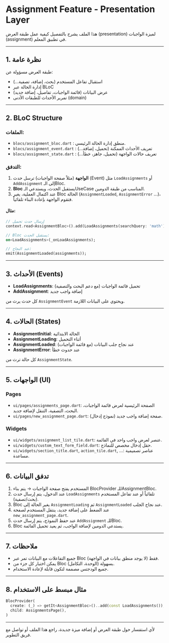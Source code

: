 # Assignment Feature - Presentation Layer

هذا الملف يشرح بالتفصيل كيفية عمل طبقة العرض (presentation) لميزة الواجبات (assignment) في تطبيق المعلم.

---

## 1. نظرة عامة

طبقة العرض مسؤولة عن:
- استقبال تفاعل المستخدم (بحث، إضافة، تصفية...)
- إدارة الحالة عبر BLoC
- عرض البيانات (قائمة الواجبات، تفاصيل، إضافة جديد)
- تمرير الأحداث للطبقات الأدنى (domain)

---

## 2. BLoC Structure

### الملفات:
- `blocs/assignment_bloc.dart` : منطق إدارة الحالة الرئيسي.
- `blocs/assignment_event.dart` : تعريف الأحداث الممكنة (تحميل، إضافة...)
- `blocs/assignment_state.dart` : تعريف حالات الواجهة (تحميل، جاهز، خطأ...)

### التدفق:
1. **الواجهة** (مثلاً صفحة الواجبات) ترسل حدث (Event) مثل `LoadAssignments` أو `AddAssignment` إلى الـBloc.
2. **Bloc** يستقبل الحدث، ويستدعي الـUseCase المناسب من طبقة الدومين.
3. عند اكتمال العملية، يغير Bloc الحالة (`AssignmentLoaded`, `AssignmentError` ...)، فتقوم الواجهة بإعادة البناء تلقائياً.

#### مثال:
```dart
// إرسال حدث تحميل
context.read<AssignmentBloc>().add(LoadAssignments(searchQuery: 'math'));

// Bloc يستقبل الحدث:
on<LoadAssignments>(_onLoadAssignments);

// عند النجاح:
emit(AssignmentLoaded(assignments));
```

---

## 3. الأحداث (Events)
- **LoadAssignments**: تحميل قائمة الواجبات (مع دعم البحث والتصفية)
- **AddAssignment**: إضافة واجب جديد

كل حدث يرث من `AssignmentEvent` ويحتوي على البيانات اللازمة.

---

## 4. الحالات (States)
- **AssignmentInitial**: الحالة الابتدائية
- **AssignmentLoading**: أثناء التحميل
- **AssignmentLoaded**: عند نجاح جلب البيانات (مع قائمة الواجبات)
- **AssignmentError**: عند حدوث خطأ

كل حالة ترث من `AssignmentState`.

---

## 5. الواجهات (UI)

### Pages
- `ui/pages/assignments_page.dart`: الصفحة الرئيسية لعرض قائمة الواجبات، البحث، التصفية، التنقل لإضافة جديد.
- `ui/pages/new_assignment_page.dart`: صفحة إضافة واجب جديد (نموذج إدخال).

### Widgets
- `ui/widgets/assignment_list_tile.dart`: عنصر لعرض واجب واحد في القائمة.
- `ui/widgets/custom_text_form_field.dart`: حقل إدخال مخصص للنماذج.
- `ui/widgets/section_title.dart`, `action_tile.dart`, ...: عناصر تصميمية مساعدة.

---

## 6. تدفق البيانات

1. المستخدم يفتح صفحة الواجبات → يتم بناء BlocProvider للـAssignmentBloc.
2. عند الدخول، يتم إرسال حدث `LoadAssignments` تلقائياً أو عند تفاعل المستخدم (بحث/تصفية).
3. Bloc يغير الحالة إلى `AssignmentLoading` ثم `AssignmentLoaded` عند نجاح الجلب.
4. عند الضغط على إضافة جديد، ينتقل المستخدم لصفحة `new_assignment_page.dart`.
5. عند حفظ النموذج، يتم إرسال حدث `AddAssignment` للـBloc.
6. Bloc يستدعي الدومين لإضافة الواجب، ثم يعيد تحميل القائمة.

---

## 7. ملاحظات
- جميع التفاعلات مع البيانات تمر عبر Bloc فقط (لا يوجد منطق بيانات في الواجهة).
- يمكن اختبار كل جزء من Bloc بسهولة (الوحدة، التكامل).
- جميع الودجتس مصممة لتكون قابلة لإعادة الاستخدام.

---

## 8. مثال مبسط على الاستخدام

```dart
BlocProvider(
  create: (_) => getIt<AssignmentBloc>()..add(const LoadAssignments()),
  child: AssignmentsPage(),
)
```

---

لأي استفسار حول طبقة العرض أو إضافة ميزة جديدة، راجع هذا الملف أو تواصل مع فريق التطوير. 